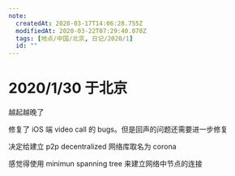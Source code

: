 ```yaml
---
note:
  createdAt: 2020-03-17T14:06:28.755Z
  modifiedAt: 2020-03-22T07:29:40.070Z
  tags: [地点/中国/北京, 日记/2020/1]
  id: ""
---
```


# 2020/1/30 于北京

<!-- @timer "date":"Thu Jan 30 2020 09:47:01 GMT+0800 (CST)" -->

越起越晚了

<!-- @timer "date":"Thu Jan 30 2020 14:13:10 GMT+0800 (CST)","duration":"about 4 hours" -->

修复了 iOS 端 video call 的 bugs。但是回声的问题还需要进一步修复

<!-- @timer "date":"Thu Jan 30 2020 18:14:52 GMT+0800 (CST)","duration":"about 4 hours" -->

决定给建立 p2p decentralized 网络库取名为 corona

<!-- @timer "date":"Thu Jan 30 2020 22:12:51 GMT+0800 (CST)","duration":"about 4 hours" -->

感觉得使用 minimun spanning tree 来建立网络中节点的连接
